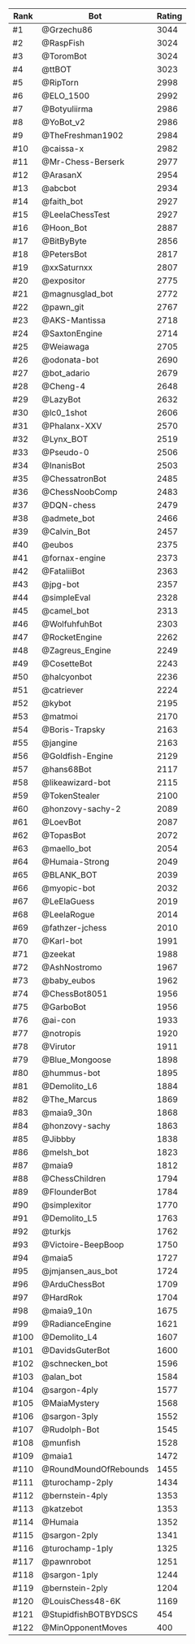 Rank|Bot|Rating
---|---|---
#1|@Grzechu86|3044
#2|@RaspFish|3024
#3|@ToromBot|3024
#4|@ttBOT|3023
#5|@RipTorn|2998
#6|@ELO_1500|2992
#7|@Botyuliirma|2986
#8|@YoBot_v2|2986
#9|@TheFreshman1902|2984
#10|@caissa-x|2982
#11|@Mr-Chess-Berserk|2977
#12|@ArasanX|2954
#13|@abcbot|2934
#14|@faith_bot|2927
#15|@LeelaChessTest|2927
#16|@Hoon_Bot|2887
#17|@BitByByte|2856
#18|@PetersBot|2817
#19|@xxSaturnxx|2807
#20|@expositor|2775
#21|@magnusglad_bot|2772
#22|@pawn_git|2767
#23|@AKS-Mantissa|2718
#24|@SaxtonEngine|2714
#25|@Weiawaga|2705
#26|@odonata-bot|2690
#27|@bot_adario|2679
#28|@Cheng-4|2648
#29|@LazyBot|2632
#30|@lc0_1shot|2606
#31|@Phalanx-XXV|2570
#32|@Lynx_BOT|2519
#33|@Pseudo-0|2506
#34|@InanisBot|2503
#35|@ChessatronBot|2485
#36|@ChessNoobComp|2483
#37|@DQN-chess|2479
#38|@admete_bot|2466
#39|@Calvin_Bot|2457
#40|@eubos|2375
#41|@fornax-engine|2373
#42|@FataliiBot|2363
#43|@jpg-bot|2357
#44|@simpleEval|2328
#45|@camel_bot|2313
#46|@WolfuhfuhBot|2303
#47|@RocketEngine|2262
#48|@Zagreus_Engine|2249
#49|@CosetteBot|2243
#50|@halcyonbot|2236
#51|@catriever|2224
#52|@kybot|2195
#53|@matmoi|2170
#54|@Boris-Trapsky|2163
#55|@jangine|2163
#56|@Goldfish-Engine|2129
#57|@hans68Bot|2117
#58|@likeawizard-bot|2115
#59|@TokenStealer|2100
#60|@honzovy-sachy-2|2089
#61|@LoevBot|2087
#62|@TopasBot|2072
#63|@maello_bot|2054
#64|@Humaia-Strong|2049
#65|@BLANK_BOT|2039
#66|@myopic-bot|2032
#67|@LeElaGuess|2019
#68|@LeelaRogue|2014
#69|@fathzer-jchess|2010
#70|@Karl-bot|1991
#71|@zeekat|1988
#72|@AshNostromo|1967
#73|@baby_eubos|1962
#74|@ChessBot8051|1956
#75|@GarboBot|1956
#76|@ai-con|1933
#77|@notropis|1920
#78|@Virutor|1911
#79|@Blue_Mongoose|1898
#80|@hummus-bot|1895
#81|@Demolito_L6|1884
#82|@The_Marcus|1869
#83|@maia9_30n|1868
#84|@honzovy-sachy|1863
#85|@Jibbby|1838
#86|@melsh_bot|1823
#87|@maia9|1812
#88|@ChessChildren|1794
#89|@FlounderBot|1784
#90|@simplexitor|1770
#91|@Demolito_L5|1763
#92|@turkjs|1762
#93|@Victoire-BeepBoop|1750
#94|@maia5|1727
#95|@jmjansen_aus_bot|1724
#96|@ArduChessBot|1709
#97|@HardRok|1704
#98|@maia9_10n|1675
#99|@RadianceEngine|1621
#100|@Demolito_L4|1607
#101|@DavidsGuterBot|1600
#102|@schnecken_bot|1596
#103|@alan_bot|1584
#104|@sargon-4ply|1577
#105|@MaiaMystery|1568
#106|@sargon-3ply|1552
#107|@Rudolph-Bot|1545
#108|@munfish|1528
#109|@maia1|1472
#110|@RoundMoundOfRebounds|1455
#111|@turochamp-2ply|1434
#112|@bernstein-4ply|1353
#113|@katzebot|1353
#114|@Humaia|1352
#115|@sargon-2ply|1341
#116|@turochamp-1ply|1325
#117|@pawnrobot|1251
#118|@sargon-1ply|1244
#119|@bernstein-2ply|1204
#120|@LouisChess48-6K|1169
#121|@StupidfishBOTBYDSCS|454
#122|@MinOpponentMoves|400
